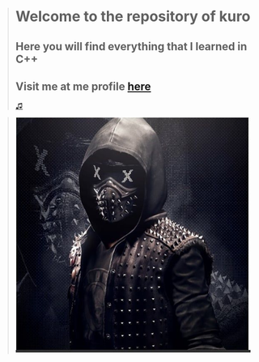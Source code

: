 ># **Welcome to the repository of kuro**
>## Here you will find everything that I learned in C++
>## Visit me at me profile [here](https://github.com/UP210630)
>
>[♫](https://www.youtube.com/watch?v=k_TbOH8iE4U)

>![Imagen 1](/Imagenes/wrench.jpg)

